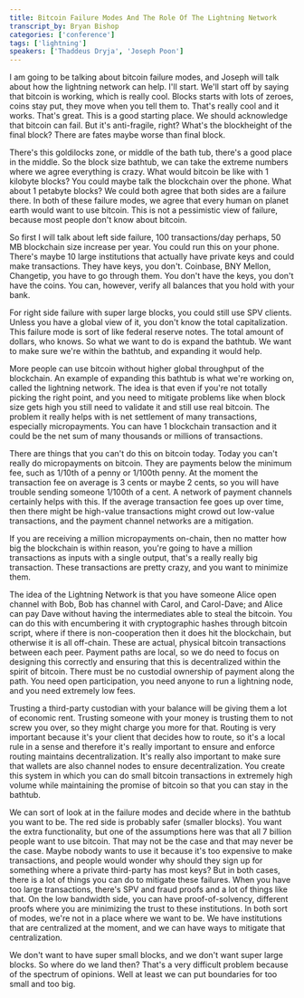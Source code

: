 ```yaml
---
title: Bitcoin Failure Modes And The Role Of The Lightning Network
transcript_by: Bryan Bishop
categories: ['conference']
tags: ['lightning']
speakers: ['Thaddeus Dryja', 'Joseph Poon']
---
```


I am going to be talking about bitcoin failure modes, and Joseph will talk about how the lightning network can help. I'll start. We'll start off by saying that bitcoin is working, which is really cool. Blocks starts with lots of zeroes, coins stay put, they move when you tell them to. That's really cool and it works. That's great. This is a good starting place. We should acknowledge that bitcoin can fail. But it's anti-fragile, right? What's the blockheight of the final block? There are fates maybe worse than final block.

There's this goldilocks zone, or middle of the bath tub, there's a good place in the middle. So the block size bathtub, we can take the extreme numbers where we agree everything is crazy. What would bitcoin be like with 1 kilobyte blocks? You could maybe talk the blockchain over the phone. What about 1 petabyte blocks? We could both agree that both sides are a failure there. In both of these failure modes, we agree that every human on planet earth would want to use bitcoin. This is not a pessimistic view of failure, because most people don't know about bitcoin.

So first I will talk about left side failure, 100 transactions/day perhaps, 50 MB blockchain size increase per year. You could run this on your phone. There's maybe 10 large institutions that actually have private keys and could make transactions. They have keys, you don't. Coinbase, BNY Mellon, Changetip, you have to go through them. You don't have the keys, you don't have the coins. You can, however, verify all balances that you hold with your bank.

For right side failure with super large blocks, you could still use SPV clients. Unless you have a global view of it, you don't know the total capitalization. This failure mode is sort of like federal reserve notes. The total amount of dollars, who knows. So what we want to do is expand the bathtub. We want to make sure we're within the bathtub, and expanding it would help.

More people can use bitcoin without higher global throughput of the blockchain. An example of expanding this bathtub is what we're working on, called the lightning network. The idea is that even if you're not totally picking the right point, and you need to mitigate problems like when block size gets high you still need to validate it and still use real bitcoin. The problem it really helps with is net settlement of many transactions, especially micropayments. You can have 1 blockchain transaction and it could be the net sum of many thousands or millions of transactions.

There are things that you can't do this on bitcoin today. Today you can't really do micropayments on bitcoin. They are payments below the minimum fee, such as 1/10th of a penny or 1/100th penny. At the moment the transaction fee on average is 3 cents or maybe 2 cents, so you will have trouble sending someone 1/100th of a cent. A network of payment channels certainly helps with this. If the average transaction fee goes up over time, then there might be high-value transactions might crowd out low-value transactions, and the payment channel networks are a mitigation.

If you are receiving a million micropayments on-chain, then no matter how big the blockchain is within reason, you're going to have a million transactions as inputs with a single output, that's a really really big transaction. These transactions are pretty crazy, and you want to minimize them.

The idea of the Lightning Network is that you have someone Alice open channel with Bob, Bob has channel with Carol, and Carol-Dave; and Alice can pay Dave without having the intermediates able to steal the bitcoin. You can do this with encumbering it with cryptographic hashes through bitcoin script, where if there is non-cooperation then it does hit the blockchain, but otherwise it is all off-chain. These are actual, physical bitcoin transactions between each peer. Payment paths are local, so we do need to focus on designing this correctly and ensuring that this is decentralized within the spirit of bitcoin. There must be no custodial ownership of payment along the path. You need open participation, you need anyone to run a lightning node, and you need extremely low fees.

Trusting a third-party custodian with your balance will be giving them a lot of economic rent. Trusting someone with your money is trusting them to not screw you over, so they might charge you more for that. Routing is very important because it's your client that decides how to route, so it's a local rule in a sense and therefore it's really important to ensure and enforce routing maintains decentralization. It's really also important to make sure that wallets are also channel nodes to ensure decentralization. You create this system in which you can do small bitcoin transactions in extremely high volume while maintaining the promise of bitcoin so that you can stay in the bathtub.

We can sort of look at in the failure modes and decide where in the bathtub you want to be. The red side is probably safer (smaller blocks). You want the extra functionality, but one of the assumptions here was that all 7 billion people want to use bitcoin. That may not be the case and that may never be the case. Maybe nobody wants to use it because it's too expensive to make transactions, and people would wonder why should they sign up for something where a private third-party has most keys? But in both cases, there is a lot of things you can do to mitigate these failures. When you have too large transactions, there's SPV and fraud proofs and a lot of things like that. On the low bandwidth side, you can have proof-of-solvency, different proofs where you are minimizing the trust to these institutions. In both sort of modes, we're not in a place where we want to be. We have institutions that are centralized at the moment, and we can have ways to mitigate that centralization.

We don't want to have super small blocks, and we don't want super large blocks. So where do we land then? That's a very difficult problem because of the spectrum of opinions. Well at least we can put boundaries for too small and too big.
